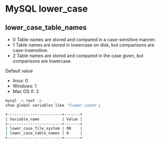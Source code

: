 # MySQL lower_case

## lower_case_table_names

- 0 Table names are stored and compared in a case-sensitive manner.
- 1 Table names are stored in lowercase on disk, but comparisons are case-insensitive.
- 2 Table names are stored and compared in the case given, but comparisons are lowercase.

Default value

- linux: 0
- Windows: 1
- Mac OS X: 2

```sh
mysql -u root -p
show global variables like '%lower_case%';

+------------------------+-------+
| Variable_name          | Value |
+------------------------+-------+
| lower_case_file_system | ON    |
| lower_case_table_names | 0     |
+------------------------+-------+
```
